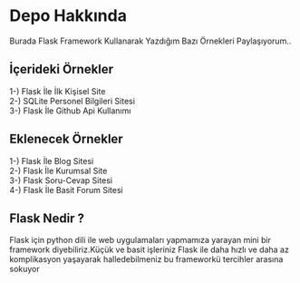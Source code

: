 # Depo Hakkında
Burada Flask Framework Kullanarak Yazdığım Bazı Örnekleri Paylaşıyorum..<br />

## İçerideki Örnekler
1-) Flask İle İlk Kişisel Site<br /> 
2-) SQLite Personel Bilgileri Sitesi<br />
3-) Flask İle Github Api Kullanımı<br />

## Eklenecek Örnekler
1-) Flask İle Blog Sitesi<br />
2-) Flask İle Kurumsal Site<br />
3-) Flask Soru-Cevap Sitesi<br />
4-) Flask İle Basit Forum Sitesi<br />

## Flask Nedir ?
Flask için python dili ile web uygulamaları yapmamıza yarayan mini bir framework diyebiliriz.Küçük ve basit işleriniz Flask ile daha hızlı ve daha az komplikasyon yaşayarak halledebilmeniz bu frameworkü tercihler arasına sokuyor
